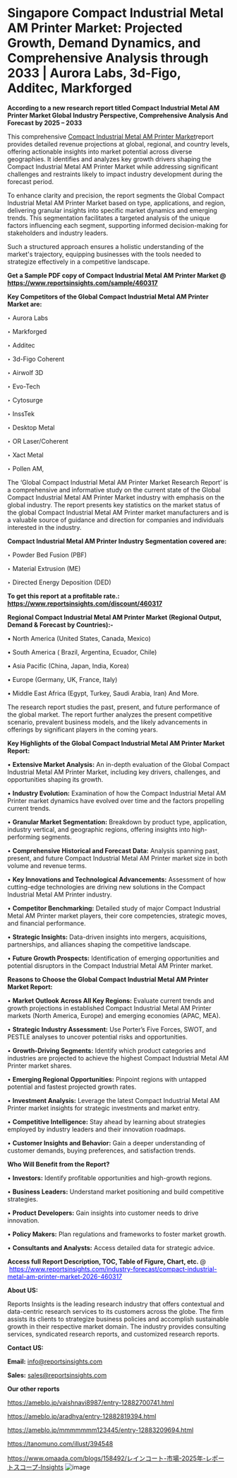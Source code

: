 # Singapore Compact Industrial Metal AM Printer Market: Projected Growth, Demand Dynamics, and Comprehensive Analysis through 2033 | Aurora Labs, 3d-Figo, Additec, Markforged

<strong>According to a new research report titled Compact Industrial Metal AM Printer Market Global Industry Perspective, Comprehensive Analysis And Forecast by 2025 – 2033</strong>

This comprehensive <a href=https://www.reportsinsights.com/sample/460317>Compact Industrial Metal AM Printer Market</a>report provides detailed revenue projections at global, regional, and country levels, offering actionable insights into market potential across diverse geographies. It identifies and analyzes key growth drivers shaping the Compact Industrial Metal AM Printer Market while addressing significant challenges and restraints likely to impact industry development during the forecast period.

To enhance clarity and precision, the report segments the Global Compact Industrial Metal AM Printer Market based on type, applications, and region, delivering granular insights into specific market dynamics and emerging trends. This segmentation facilitates a targeted analysis of the unique factors influencing each segment, supporting informed decision-making for stakeholders and industry leaders.

Such a structured approach ensures a holistic understanding of the market's trajectory, equipping businesses with the tools needed to strategize effectively in a competitive landscape.

<strong>Get a Sample PDF copy of Compact Industrial Metal AM Printer Market </strong><strong>@<a href=https://www.reportsinsights.com/sample/460317 style=color:#0000ff;> https://www.reportsinsights.com/sample/460317</a></strong></font>

<strong>Key Competitors of the Global Compact Industrial Metal AM Printer Market are:</strong>

‣ Aurora Labs

‣ Markforged

‣ Additec

‣ 3d-Figo Coherent

‣ Airwolf 3D

‣ Evo-Tech

‣ Cytosurge

‣ InssTek

‣ Desktop Metal

‣ OR Laser/Coherent

‣ Xact Metal

‣ Pollen AM,

The ‘Global Compact Industrial Metal AM Printer Market Research Report’ is a comprehensive and informative study on the current state of the Global Compact Industrial Metal AM Printer Market industry with emphasis on the global industry. The report presents key statistics on the market status of the global Compact Industrial Metal AM Printer market manufacturers and is a valuable source of guidance and direction for companies and individuals interested in the industry.

<strong>Compact Industrial Metal AM Printer Industry Segmentation covered are:</strong>

‣ Powder Bed Fusion (PBF)

‣ Material Extrusion (ME)

‣ Directed Energy Deposition (DED)

<strong>To get this report at a profitable rate.: <a href=https://www.reportsinsights.com/discount/460317 style=color:#0000ff;>https://www.reportsinsights.com/discount/460317</a></strong></font>

<strong>Regional Compact Industrial Metal AM Printer Market (Regional Output, Demand &amp; Forecast by Countries):-</strong>

• North America (United States, Canada, Mexico)

• South America ( Brazil, Argentina, Ecuador, Chile)

• Asia Pacific (China, Japan, India, Korea)

• Europe (Germany, UK, France, Italy)

• Middle East Africa (Egypt, Turkey, Saudi Arabia, Iran) And More.

The research report studies the past, present, and future performance of the global market. The report further analyzes the present competitive scenario, prevalent business models, and the likely advancements in offerings by significant players in the coming years.

<strong>Key Highlights of the Global Compact Industrial Metal AM Printer Market Report:</strong>

• <strong>Extensive Market Analysis:</strong> An in-depth evaluation of the Global Compact Industrial Metal AM Printer Market, including key drivers, challenges, and opportunities shaping its growth.

• <strong>Industry Evolution:</strong> Examination of how the Compact Industrial Metal AM Printer market dynamics have evolved over time and the factors propelling current trends.

• <strong>Granular Market Segmentation:</strong> Breakdown by product type, application, industry vertical, and geographic regions, offering insights into high-performing segments.

• <strong>Comprehensive Historical and Forecast Data:</strong> Analysis spanning past, present, and future Compact Industrial Metal AM Printer market size in both volume and revenue terms.

• <strong>Key Innovations and Technological Advancements:</strong> Assessment of how cutting-edge technologies are driving new solutions in the Compact Industrial Metal AM Printer industry.

• <strong>Competitor Benchmarking:</strong> Detailed study of major Compact Industrial Metal AM Printer market players, their core competencies, strategic moves, and financial performance.

• <strong>Strategic Insights:</strong> Data-driven insights into mergers, acquisitions, partnerships, and alliances shaping the competitive landscape.

• <strong>Future Growth Prospects:</strong> Identification of emerging opportunities and potential disruptors in the Compact Industrial Metal AM Printer market.

<strong>Reasons to Choose the Global Compact Industrial Metal AM Printer Market Report:</strong>

• <strong>Market Outlook Across All Key Regions:</strong> Evaluate current trends and growth projections in established Compact Industrial Metal AM Printer markets (North America, Europe) and emerging economies (APAC, MEA).

• <strong>Strategic Industry Assessment:</strong> Use Porter’s Five Forces, SWOT, and PESTLE analyses to uncover potential risks and opportunities.

• <strong>Growth-Driving Segments:</strong> Identify which product categories and industries are projected to achieve the highest Compact Industrial Metal AM Printer market shares.

• <strong>Emerging Regional Opportunities:</strong> Pinpoint regions with untapped potential and fastest projected growth rates.

• <strong>Investment Analysis:</strong> Leverage the latest Compact Industrial Metal AM Printer market insights for strategic investments and market entry.

• <strong>Competitive Intelligence:</strong> Stay ahead by learning about strategies employed by industry leaders and their innovation roadmaps.

• <strong>Customer Insights and Behavior:</strong> Gain a deeper understanding of customer demands, buying preferences, and satisfaction trends.

<strong>Who Will Benefit from the Report?</strong>

• <strong>Investors:</strong> Identify profitable opportunities and high-growth regions.

• <strong>Business Leaders:</strong> Understand market positioning and build competitive strategies.

• <strong>Product Developers:</strong> Gain insights into customer needs to drive innovation.

• <strong>Policy Makers:</strong> Plan regulations and frameworks to foster market growth.

• <strong>Consultants and Analysts:</strong> Access detailed data for strategic advice.
</ul>
<strong>Access full Report Description, TOC, Table of Figure, Chart, etc. </strong>@  <a href=https://www.reportsinsights.com/industry-forecast/compact-industrial-metal-am-printer-market-2026-460317 style=color:#0000ff;>https://www.reportsinsights.com/industry-forecast/compact-industrial-metal-am-printer-market-2026-460317</a></font>

<strong><strong>About US</strong>:</strong>

Reports Insights is the leading research industry that offers contextual and data-centric research services to its customers across the globe. The firm assists its clients to strategize business policies and accomplish sustainable growth in their respective market domain. The industry provides consulting services, syndicated research reports, and customized research reports.

<strong>Contact US:</strong>

<p class=""""><b>Email:</b> <a href=mailto:info@reportsinsights.com>info@reportsinsights.com</a></p>
<p class=""""><b>Sales:</b> <a href=mailto:sales@reportsinsights.com>sales@reportsinsights.com</a></p>

<strong>Our other reports</strong>

<a href=https://ameblo.jp/vaishnavi8987/entry-12882700741.html>https://ameblo.jp/vaishnavi8987/entry-12882700741.html</a>

<a href=https://ameblo.jp/aradhya/entry-12882819394.html>https://ameblo.jp/aradhya/entry-12882819394.html</a>

<a href=https://ameblo.jp/mmmmmmm123445/entry-12883209694.html>https://ameblo.jp/mmmmmmm123445/entry-12883209694.html</a>

<a href=https://tanomuno.com/illust/394548>https://tanomuno.com/illust/394548</a>

<a href=https://www.omaada.com/blogs/158492/レインコート-市場-2025年-レポートスコープ-Insights>https://www.omaada.com/blogs/158492/レインコート-市場-2025年-レポートスコープ-Insights</a>
![image](https://github.com/user-attachments/assets/4e3feac9-ab82-4454-a56a-78c7701f6152)
